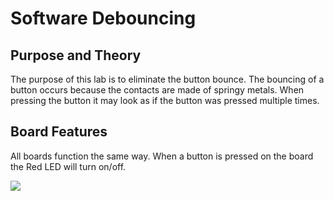 # Software Debouncing

## Purpose and Theory
The purpose of this lab is to eliminate the button bounce.  The bouncing of a button occurs because the contacts are made of springy metals.  When pressing the button it may look as if the button was pressed multiple times.

## Board Features
All boards function the same way.  When a button is pressed on the board the Red LED will turn on/off.

![](https://media.giphy.com/media/3ov9k7EOnOUcq3ZQpq/giphy.gif)
